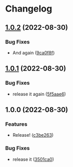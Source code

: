 # Changelog

## [1.0.2](https://github.com/Twipped/workflow-sandbox/compare/v1.0.1...v1.0.2) (2022-08-30)


### Bug Fixes

* And again ([9ca0f8f](https://github.com/Twipped/workflow-sandbox/commit/9ca0f8fdb481c46c84f67185b84eaa1994b2ca69))

## [1.0.1](https://github.com/Twipped/workflow-sandbox/compare/v1.0.0...v1.0.1) (2022-08-30)


### Bug Fixes

* release it again ([5f5aae6](https://github.com/Twipped/workflow-sandbox/commit/5f5aae64b1421615e57e30af0718c2ba450e5141))

## 1.0.0 (2022-08-30)


### Features

* Release! ([c3be263](https://github.com/Twipped/workflow-sandbox/commit/c3be263b39d3f828578a8c58e9a77823e80d548d))


### Bug Fixes

* release it ([3501ca0](https://github.com/Twipped/workflow-sandbox/commit/3501ca0890cfca0d02dd25089c11fe70e2762bdc))
